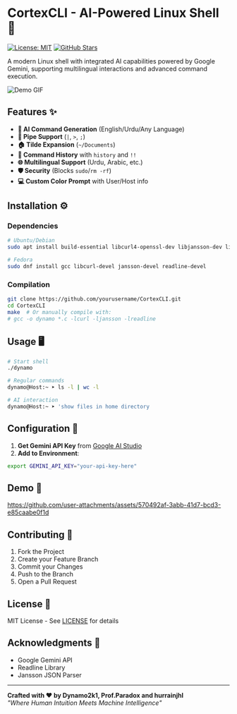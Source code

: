 # CortexCLI - AI-Powered Linux Shell 🚀

[![License: MIT](https://img.shields.io/badge/License-MIT-yellow.svg)](https://opensource.org/licenses/MIT)
[![GitHub Stars](https://img.shields.io/github/stars/dynamo2k1/CortexCLI?style=social)](https://github.com/dynamo2k1/CortexCLI)

A modern Linux shell with integrated AI capabilities powered by Google Gemini, supporting multilingual interactions and advanced command execution.

![Demo GIF](https://media.giphy.com/media/v1.Y2lkPTc5MGI3NjExY3E4d3l1b2NscGx6eW1xN2w0dWxwN3JrbjV5a2l3d3R5Z3Z5cHd5ZyZlcD12MV9pbnRlcm5hbF9naWZfYnlfaWQmY3Q9Zw/26tn33aiTi1jkl6H6/giphy.gif)

## Features ✨

- **🤖 AI Command Generation** (English/Urdu/Any Language)
- **🔗 Pipe Support** (`|`, `>`, `;`)
- **🏠 Tilde Expansion** (`~/Documents`)
- **📜 Command History** with `history` and `!!`
- **🌐 Multilingual Support** (Urdu, Arabic, etc.)
- **🛡️ Security** (Blocks `sudo`/`rm -rf`)
- **💻 Custom Color Prompt** with User/Host info

## Installation ⚙️

### Dependencies
```bash
# Ubuntu/Debian
sudo apt install build-essential libcurl4-openssl-dev libjansson-dev libreadline-dev

# Fedora
sudo dnf install gcc libcurl-devel jansson-devel readline-devel
```

### Compilation
```bash
git clone https://github.com/yourusername/CortexCLI.git
cd CortexCLI
make  # Or manually compile with:
# gcc -o dynamo *.c -lcurl -ljansson -lreadline
```

## Usage 🖥️

```bash
# Start shell
./dynamo

# Regular commands
dynamo@Host:~ ➤ ls -l | wc -l

# AI interaction
dynamo@Host:~ ➤ 'show files in home directory
```

## Configuration 🔧

1. **Get Gemini API Key** from [Google AI Studio](https://aistudio.google.com/)
2. **Add to Environment**:
```bash
export GEMINI_API_KEY="your-api-key-here"
```

## Demo 🎥

https://github.com/user-attachments/assets/570492af-3abb-41d7-bcd3-e85caabe0f1d

## Contributing 🤝

1. Fork the Project
2. Create your Feature Branch
3. Commit your Changes
4. Push to the Branch
5. Open a Pull Request

## License 📄
MIT License - See [LICENSE](LICENSE) for details

## Acknowledgments 🌟
- Google Gemini API
- Readline Library
- Jansson JSON Parser

---

**Crafted with ❤️ by Dynamo2k1, Prof.Paradox and hurrainjhl**  
*"Where Human Intuition Meets Machine Intelligence"*
